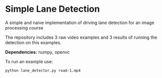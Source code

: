 # Simple Lane Detection

A simple and naive implementation of driving lane detection for an image processing course

The repository includes 3 raw video examples and 3 results of running the detection on this examples.

**Dependencies:**
numpy, openvc

To run an example use:

`python lane_detector.py road-1.mp4`
